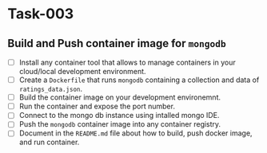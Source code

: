 # Task-003
## Build and Push container image for `mongodb`
- [ ] Install any container tool that allows to manage containers in your cloud/local development environment.
- [ ] Create a `Dockerfile` that runs `mongodb` containing a collection and data of `ratings_data.json`.
- [ ] Build the container image on your development environemnt.
- [ ] Run the container and expose the port number.
- [ ] Connect to the mongo db instance using intalled mongo IDE.
- [ ] Push the `mongodb` container image into any container registry.
- [ ] Document in the `README.md` file about how to build, push docker image, and run container.
